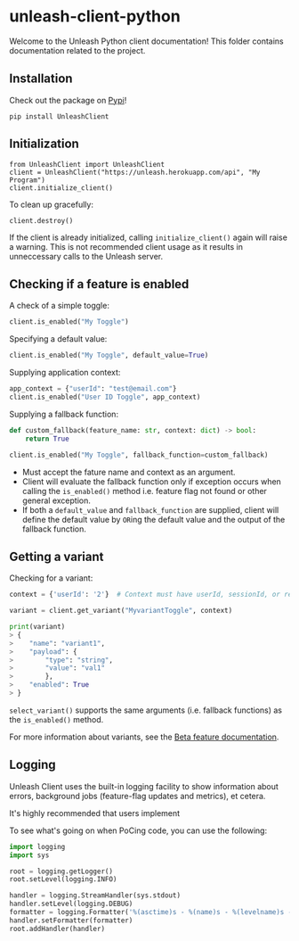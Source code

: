 # unleash-client-python

Welcome to the Unleash Python client documentation!  This folder contains documentation related to the project.

## Installation

Check out the package on [Pypi](https://pypi.org/project/UnleashClient/)!

```
pip install UnleashClient
```

## Initialization

```
from UnleashClient import UnleashClient
client = UnleashClient("https://unleash.herokuapp.com/api", "My Program")
client.initialize_client()
```

To clean up gracefully:
```
client.destroy()
```

If the client is already initialized, calling `initialize_client()` again will raise a warning.  This is not recommended client usage as it results in unneccessary calls to the Unleash server.

## Checking if a feature is enabled

A check of a simple toggle:
```Python
client.is_enabled("My Toggle")
```

Specifying a default value:
```Python
client.is_enabled("My Toggle", default_value=True)
```

Supplying application context:
```Python
app_context = {"userId": "test@email.com"}
client.is_enabled("User ID Toggle", app_context)
```

Supplying a fallback function:
```Python
def custom_fallback(feature_name: str, context: dict) -> bool:
    return True

client.is_enabled("My Toggle", fallback_function=custom_fallback)
```

- Must accept the fature name and context as an argument.
- Client will evaluate the fallback function only if exception occurs when calling the `is_enabled()` method i.e. feature flag not found or other general exception. 
- If both a `default_value` and `fallback_function` are supplied, client will define the default value by `OR`ing the default value and the output of the fallback function.

## Getting a variant

Checking for a variant:
```python
context = {'userId': '2'}  # Context must have userId, sessionId, or remoteAddr.  If none are present, distribution will be random.

variant = client.get_variant("MyvariantToggle", context)

print(variant)
> {
>    "name": "variant1",
>    "payload": {
>        "type": "string",
>        "value": "val1"
>        },
>    "enabled": True
> }
```

`select_variant()` supports the same arguments (i.e. fallback functions) as the `is_enabled()` method.

For more information about variants, see the [Beta feature documentation](https://unleash.github.io/docs/beta_features).

## Logging

Unleash Client uses the built-in logging facility to show information about errors, background jobs (feature-flag updates and metrics), et cetera.

It's highly recommended that users implement

To see what's going on when PoCing code, you can use the following:
```python
import logging
import sys

root = logging.getLogger()
root.setLevel(logging.INFO)

handler = logging.StreamHandler(sys.stdout)
handler.setLevel(logging.DEBUG)
formatter = logging.Formatter('%(asctime)s - %(name)s - %(levelname)s - %(message)s')
handler.setFormatter(formatter)
root.addHandler(handler)

``` 
